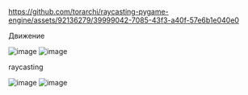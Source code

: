 

https://github.com/torarchi/raycasting-pygame-engine/assets/92136279/39999042-7085-43f3-a40f-57e6b1e040e0

Движение

![image](https://github.com/torarchi/raycasting-pygame-engine/assets/92136279/897e8891-ea89-4474-9fbc-dfdcf26a043b)
![image](https://github.com/torarchi/raycasting-pygame-engine/assets/92136279/a4ff88c2-e366-4700-a810-5a9ccd7fccb4)






raycasting

![image](https://github.com/torarchi/raycasting-pygame-engine/assets/92136279/d3880584-eed7-4d39-a148-dc18d7ae721c)
![image](https://github.com/torarchi/raycasting-pygame-engine/assets/92136279/bd6b5d27-73db-43ba-9cce-3de0a0f95fa7)
